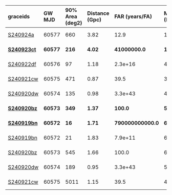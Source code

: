 | graceids                                                              | GW MJD        | 90% Area (deg2)   | Distance (Gpc)   | FAR (years/FA)         | Mass (M_sol)   | gcnids                                                                          | triggered   |
|:----------------------------------------------------------------------|:--------------|:------------------|:-----------------|:-----------------------|:---------------|:--------------------------------------------------------------------------------|:------------|
| [S240924a](https://gracedb.ligo.org/superevents/S240924a/view/)       | 60577         | 660               | 3.82             | 12.9                   | 119            | [2024-09-24T00:03:17](https://fritz.science/gcn_events/2024-09-24T00:03:17)     | False       |
| **[S240923ct](https://gracedb.ligo.org/superevents/S240923ct/view/)** | ****60577**** | ****216****       | ****4.02****     | ****41000000.0****     | ****137****    | **[2024-09-23T20:40:06](https://fritz.science/gcn_events/2024-09-23T20:40:06)** | **True**    |
| [S240922df](https://gracedb.ligo.org/superevents/S240922df/view/)     | 60576         | 97                | 1.18             | 2.3e+16                | 46             | [2024-09-22T14:21:06](https://fritz.science/gcn_events/2024-09-22T14:21:06)     | False       |
| [S240921cw](https://gracedb.ligo.org/superevents/S240921cw/view/)     | 60575         | 471               | 0.87             | 39.5                   | 37             | [2024-09-21T20:18:36](https://fritz.science/gcn_events/2024-09-21T20:18:36)     | False       |
| [S240920dw](https://gracedb.ligo.org/superevents/S240920dw/view/)     | 60574         | 135               | 0.98             | 3.3e+43                | 49             | [2024-09-20T12:40:25](https://fritz.science/gcn_events/2024-09-20T12:40:25)     | False       |
| **[S240920bz](https://gracedb.ligo.org/superevents/S240920bz/view/)** | ****60573**** | ****349****       | ****1.37****     | ****100.0****          | ****54****     | **[2024-09-20T07:34:24](https://fritz.science/gcn_events/2024-09-20T07:34:24)** | **True**    |
| **[S240919bn](https://gracedb.ligo.org/superevents/S240919bn/view/)** | ****60572**** | ****16****        | ****1.71****     | ****790000000000.0**** | ****61****     | **[2024-09-19T06:15:59](https://fritz.science/gcn_events/2024-09-19T06:15:59)** | **True**    |
| [S240919bn](https://gracedb.ligo.org/superevents/S240919bn/view/)     | 60572         | 21                | 1.83             | 7.9e+11                | 65             | [2024-09-19T06:15:59](https://fritz.science/gcn_events/2024-09-19T06:15:59)     | True        |
| [S240920bz](https://gracedb.ligo.org/superevents/S240920bz/view/)     | 60573         | 545               | 1.66             | 100.0                  | 63             | [2024-09-20T07:34:24](https://fritz.science/gcn_events/2024-09-20T07:34:24)     | True        |
| [S240920dw](https://gracedb.ligo.org/superevents/S240920dw/view/)     | 60574         | 189               | 0.95             | 3.3e+43                | 51             | [2024-09-20T12:40:24](https://fritz.science/gcn_events/2024-09-20T12:40:24)     | False       |
| [S240921cw](https://gracedb.ligo.org/superevents/S240921cw/view/)     | 60575         | 5011              | 1.15             | 39.5                   | 46             | [2024-09-21T20:18:35](https://fritz.science/gcn_events/2024-09-21T20:18:35)     | False       |
